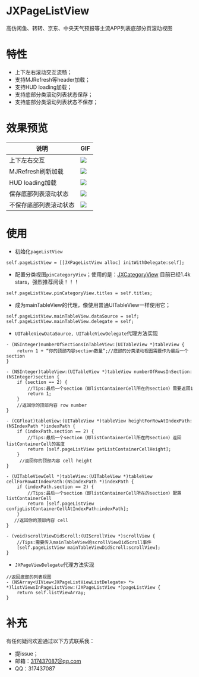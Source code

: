 # JXPageListView
高仿闲鱼、转转、京东、中央天气预报等主流APP列表底部分页滚动视图

# 特性

- 上下左右滚动交互流畅；
- 支持MJRefresh等header加载；
- 支持HUD loading加载；
- 支持底部分类滚动列表状态保存；
- 支持底部分类滚动列表状态不保存；

# 效果预览

| 说明 | GIF|
|------|------|
| 上下左右交互 | ![](https://github.com/pujiaxin33/JXPageListView/blob/master/JXPageListView/Gif/scrollInteraction.gif)|
| MJRefresh刷新加载 | ![](https://github.com/pujiaxin33/JXPageListView/blob/master/JXPageListView/Gif/headerLoading.gif) |
| HUD loading加载 | ![](https://github.com/pujiaxin33/JXPageListView/blob/master/JXPageListView/Gif/hudLoading.gif)
| 保存底部列表滚动状态 | ![](https://github.com/pujiaxin33/JXPageListView/blob/master/JXPageListView/Gif/listScrollStateSave.gif) |
| 不保存底部列表滚动状态 | ![](https://github.com/pujiaxin33/JXPageListView/blob/master/JXPageListView/Gif/listScrollStateNoSave.gif) |

# 使用

- 初始化`pageListView`

```
self.pageListView = [[JXPageListView alloc] initWithDelegate:self];
```

- 配置分类视图`pinCategoryView`；使用的是：[JXCategoryView](https://github.com/pujiaxin33/JXCategoryView) 目前已经1.4k stars，强烈推荐阅读！！！

```
self.pageListView.pinCategoryView.titles = self.titles;
```

- 成为mainTableView的代理，像使用普通UITableView一样使用它；
```
self.pageListView.mainTableView.dataSource = self;
self.pageListView.mainTableView.delegate = self;
```

- `UITableViewDataSource, UITableViewDelegate`代理方法实现

```
- (NSInteger)numberOfSectionsInTableView:(UITableView *)tableView {
    return 1 + “你的顶部内容section数量”;//底部的分类滚动视图需要作为最后一个section
}

- (NSInteger)tableView:(UITableView *)tableView numberOfRowsInSection:(NSInteger)section {
    if (section == 2) {
        //Tips:最后一个section（即listContainerCell所在的section）需要返回1
        return 1;
    }
    //返回你的顶部内容 row number
}

- (CGFloat)tableView:(UITableView *)tableView heightForRowAtIndexPath:(NSIndexPath *)indexPath {
    if (indexPath.section == 2) {
        //Tips:最后一个section（即listContainerCell所在的section）返回listContainerCell的高度
        return [self.pageListView getListContainerCellHeight];
    }
     //返回你的顶部内容 cell height
}

- (UITableViewCell *)tableView:(UITableView *)tableView cellForRowAtIndexPath:(NSIndexPath *)indexPath {
    if (indexPath.section == 2) {
        //Tips:最后一个section（即listContainerCell所在的section）配置listContainerCell
        return [self.pageListView configListContainerCellAtIndexPath:indexPath];
    }
   //返回你的顶部内容 cell
}

- (void)scrollViewDidScroll:(UIScrollView *)scrollView {
    //Tips:需要传入mainTableView的scrollViewDidScroll事件
    [self.pageListView mainTableViewDidScroll:scrollView];
}
```

- `JXPageViewDelegate`代理方法实现
```
//返回底部的列表视图
- (NSArray<UIView<JXPageListViewListDelegate> *> *)listViewsInPageListView:(JXPageListView *)pageListView {
    return self.listViewArray;
}
```

# 补充
有任何疑问欢迎通过以下方式联系我：
- 提issue；
- 邮箱：317437087@qq.com
- QQ：317437087
